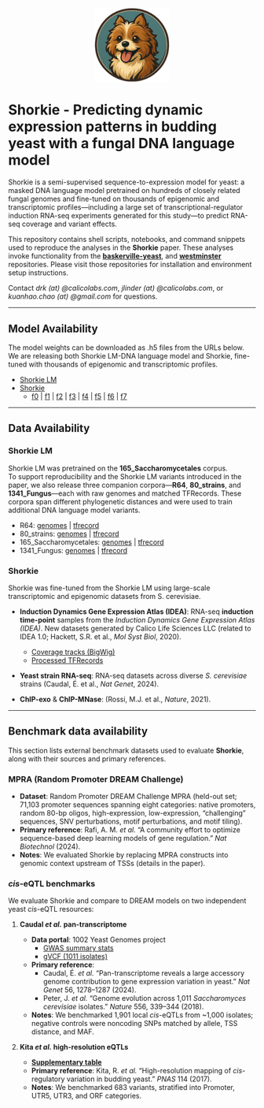 <p align="center">
    <img
    src="./shorkie_logo.png"
    alt="Shorkie logo"
    style="display:block; margin-inline:auto; width:30%; height:auto;"
    />
</p>

# Shorkie - Predicting dynamic expression patterns in budding yeast with a fungal DNA language model

Shorkie is a semi-supervised sequence-to-expression model for yeast: a masked DNA language model pretrained on hundreds of closely related fungal genomes and fine-tuned on thousands of epigenomic and transcriptomic profiles—including a large set of transcriptional-regulator induction RNA-seq experiments generated for this study—to predict RNA-seq coverage and variant effects.


This repository contains shell scripts, notebooks, and command snippets used to reproduce the analyses in the **Shorkie** paper. These analyses invoke functionality from the <a href="https://github.com/calico/baskerville-yeast" target="_blank"><strong>baskerville-yeast</strong></a>, and <a href="https://github.com/calico/westminster" target="_blank"><strong>westminster</strong></a> repositories. Please visit those repositories for installation and environment setup instructions.

Contact *drk (at) @calicolabs.com*, *jlinder (at) @calicolabs.com*, or *kuanhao.chao (at) @gmail.com* for questions.

---

## Model Availability

The model weights can be downloaded as .h5 files from the URLs below. We are releasing both Shorkie LM-DNA language model and Shorkie, fine-tuned with thousands of epigenomic and transcriptomic profiles. 

- [Shorkie LM](https://storage.googleapis.com/seqnn-share/shorkie_lm/train/model_best.h5)
- [Shorkie](gs://seqnn-share/shorkie)
    - [f0](https://storage.googleapis.com/seqnn-share/shorkie/f0/model_best.h5) | [f1](https://storage.googleapis.com/seqnn-share/shorkie/f1/model_best.h5) | [f2](https://storage.googleapis.com/seqnn-share/shorkie/f2/model_best.h5) | [f3](https://storage.googleapis.com/seqnn-share/shorkie/f3/model_best.h5) | [f4](https://storage.googleapis.com/seqnn-share/shorkie/f4/model_best.h5) | [f5](https://storage.googleapis.com/seqnn-share/shorkie/f5/model_best.h5) | [f6](https://storage.googleapis.com/seqnn-share/shorkie/f6/model_best.h5) | [f7](https://storage.googleapis.com/seqnn-share/shorkie/f7/model_best.h5)

---

## Data Availability

### Shorkie LM

Shorkie LM was pretrained on the **165_Saccharomycetales** corpus.  
To support reproducibility and the Shorkie LM variants introduced in the paper, we also release three companion corpora—**R64**, **80_strains**, and **1341_Fungus**—each with raw genomes and matched TFRecords. These corpora span different phylogenetic distances and were used to train additional DNA language model variants.

- R64: [genomes](gs://shorkie-paper/data/unsupervised/genome/R64/) | [tfrecord](gs://shorkie-paper/data/unsupervised/processed/R64/)
- 80_strains: [genomes](gs://shorkie-paper/data/unsupervised/genome/80_strains/) | [tfrecord](gs://shorkie-paper/data/unsupervised/processed/80_strains/)
- 165_Saccharomycetales: [genomes](gs://shorkie-paper/data/unsupervised/genome/165_Saccharomycetales/) | [tfrecord](gs://shorkie-paper/data/unsupervised/processed/165_Saccharomycetales/)
- 1341_Fungus: [genomes](gs://shorkie-paper/data/unsupervised/genome/1341_Fungus/) | [tfrecord](gs://shorkie-paper/data/unsupervised/processed/1341_Fungus/)


### Shorkie

Shorkie was fine-tuned from the Shorkie LM using large-scale transcriptomic and epigenomic datasets from S. cerevisiae.

- **Induction Dynamics Gene Expression Atlas (IDEA)**: RNA-seq **induction time-point** samples from the *Induction Dynamics Gene Expression Atlas (IDEA)*. New datasets generated by Calico Life Sciences LLC (related to IDEA 1.0; Hackett, S.R. et al., *Mol Syst Biol*, 2020).  
    - [Coverage tracks (BigWig)](gs://shorkie-paper/data/supervised/bigwigs/)
    - [Processed TFRecords](gs://shorkie-paper/data/supervised/processed/)

- **Yeast strain RNA-seq**: RNA-seq datasets across diverse *S. cerevisiae* strains (Caudal, É. et al., *Nat Genet*, 2024).

- **ChIP-exo** & **ChIP-MNase**: (Rossi, M.J. et al., *Nature*, 2021).

---

## Benchmark data availability

This section lists external benchmark datasets used to evaluate **Shorkie**, along with their sources and primary references.

### MPRA (Random Promoter DREAM Challenge)

- **Dataset**: Random Promoter DREAM Challenge MPRA (held-out set; 71,103 promoter sequences spanning eight categories: native promoters, random 80-bp oligos, high-expression, low-expression, “challenging” sequences, SNV perturbations, motif perturbations, and motif tiling).  
- **Primary reference**: Rafi, A. M. *et al.* “A community effort to optimize sequence-based deep learning models of gene regulation.” *Nat Biotechnol* (2024).  
- **Notes**: We evaluated Shorkie by replacing MPRA constructs into genomic context upstream of TSSs (details in the paper).

### *cis*-eQTL benchmarks

We evaluate Shorkie and compare to DREAM models on two independent yeast *cis*-eQTL resources:

1) **Caudal *et al.* pan-transcriptome**  
   - **Data portal**: 1002 Yeast Genomes project  
     - [GWAS summary stats](http://1002genomes.u-strasbg.fr/files/RNAseq)  
     - [gVCF (1011 isolates)](http://1002genomes.u-strasbg.fr/files/)
   - **Primary reference**:  
     - Caudal, É. *et al.* “Pan-transcriptome reveals a large accessory genome contribution to gene expression variation in yeast.” *Nat Genet* 56, 1278–1287 (2024).  
     - Peter, J. *et al.* “Genome evolution across 1,011 *Saccharomyces cerevisiae* isolates.” *Nature* 556, 339–344 (2018).  
   - **Notes**: We benchmarked 1,901 local *cis*-eQTLs from ~1,000 isolates; negative controls were noncoding SNPs matched by allele, TSS distance, and MAF.

2) **Kita *et al.* high-resolution eQTLs**  
   - [**Supplementary table**](https://www.pnas.org/doi/suppl/10.1073/pnas.1717421114/suppl_file/pnas.1717421114.sd01.txt)
   - **Primary reference**: Kita, R. *et al.* “High-resolution mapping of *cis*-regulatory variation in budding yeast.” *PNAS* 114 (2017).  
   - **Notes**: We benchmarked 683 variants, stratified into Promoter, UTR5, UTR3, and ORF categories.


<!-- ---

## Example Notebook -->